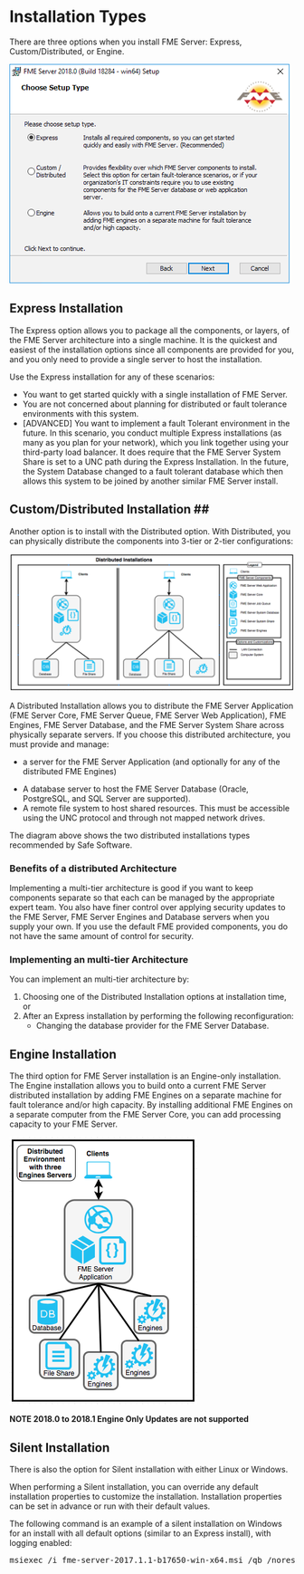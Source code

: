 # Installation Types #

There are three options when you install FME Server: Express, Custom/Distributed, or Engine.

![](./Images/1.001.InstallationOptionScreen.png) <!-- update to 2018 installer -->


## Express Installation ##

The Express option allows you to package all the components, or layers, of the FME Server architecture into a single machine. It is the quickest and easiest of the installation options since all components are provided for you, and you only need to provide a single server to host the installation.

Use the Express installation for any of these scenarios:

- You want to get started quickly with a single installation of FME Server.
- You are not concerned about planning for distributed or fault tolerance environments with this system.
- [ADVANCED] You want to implement a fault Tolerant environment in the future. In this scenario, you conduct multiple Express installations (as many as you plan for your network), which you link together using your third-party load balancer. It does require that the FME Server System Share is set to a UNC path during the Express Installation.  In the future, the System Database changed to a fault tolerant database which then allows this system to be joined by another similar FME Server install.
 <!-- for 2018.1 this may be possible but need to confirm that even an Express Installation can do this.  My understanding is yes, this can be done this way. -->


## Custom/Distributed Installation ##  <!-- this option will become Distributed/Fault Tolerant in 2018.1 -->

Another option is to install with the Distributed option. With Distributed, you can physically distribute the components into 3-tier or 2-tier configurations:

<!-- ![](./Images/1.002.nTier_Architecture.png)  <!-- this needs to be updated -->
![](./Images/1.002.Distributed_Architecture.png)

A Distributed Installation allows you to distribute the FME Server Application (FME Server Core, FME Server Queue, FME Server Web Application), FME Engines, FME Server Database, and the FME Server System Share across physically separate servers. If you choose this distributed architecture, you must provide and manage:

- a server for the FME Server Application (and optionally for any of the distributed FME Engines)
<!--. You can run the FME Server Web Services on your own servlet (Apache Tomcat and Oracle WebLogic are supported), or use an Apache Tomcat servlet provided with the installation.-->
- A database server to host the FME Server Database (Oracle, PostgreSQL, and SQL Server are supported).
- A remote file system to host shared resources. This must be accessible using the UNC protocol and through not mapped network drives.

The diagram above shows the two distributed installations types recommended by Safe Software.

### Benefits of a distributed Architecture ###

Implementing a multi-tier architecture is good if you want to keep components separate so that each can be managed by the appropriate expert team. You also have finer control over applying security updates to the FME Server, FME Server Engines and Database servers when you supply your own. If you use the default FME provided components, you do not have the same amount of control for security.

### Implementing an multi-tier Architecture ###

You can implement an multi-tier architecture by:

1. Choosing one of the Distributed Installation options at installation time, or
2. After an Express installation by performing the following reconfiguration:
	- Changing the database provider for the FME Server Database.

## Engine Installation ##
The third option for FME Server installation is an Engine-only installation. The Engine installation allows you to build onto a current FME Server distributed installation by adding FME Engines on a separate machine for fault tolerance and/or high capacity. By installing additional FME Engines on a separate computer from the FME Server Core, you can add processing capacity to your FME Server.

![](./Images/1.002.Distributed_Architecture_Engines.png)

**NOTE 2018.0 to 2018.1 Engine Only Updates are not supported**

## Silent Installation ##
There is also the option for Silent installation with either Linux or Windows.

When performing a Silent installation, you can override any default installation properties to customize the installation. Installation properties can be set in advance or run with their default values.

The following command is an example of a silent installation on Windows for an install with all default options (similar to an Express install), with logging enabled:
<pre>
msiexec /i fme-server-2017.1.1-b17650-win-x64.msi /qb /norestart /l*v installFMEServerLog.txt
</pre>
